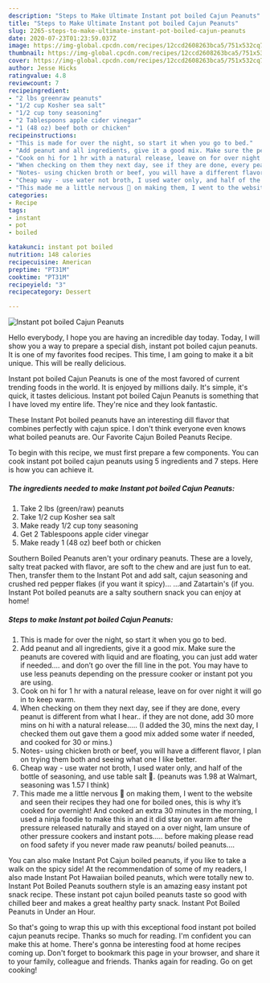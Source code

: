 ```yaml
---
description: "Steps to Make Ultimate Instant pot boiled Cajun Peanuts"
title: "Steps to Make Ultimate Instant pot boiled Cajun Peanuts"
slug: 2265-steps-to-make-ultimate-instant-pot-boiled-cajun-peanuts
date: 2020-07-23T01:23:59.037Z
image: https://img-global.cpcdn.com/recipes/12ccd2608263bca5/751x532cq70/instant-pot-boiled-cajun-peanuts-recipe-main-photo.jpg
thumbnail: https://img-global.cpcdn.com/recipes/12ccd2608263bca5/751x532cq70/instant-pot-boiled-cajun-peanuts-recipe-main-photo.jpg
cover: https://img-global.cpcdn.com/recipes/12ccd2608263bca5/751x532cq70/instant-pot-boiled-cajun-peanuts-recipe-main-photo.jpg
author: Jesse Hicks
ratingvalue: 4.8
reviewcount: 7
recipeingredient:
- "2 lbs greenraw peanuts"
- "1/2 cup Kosher sea salt"
- "1/2 cup tony seasoning"
- "2 Tablespoons apple cider vinegar"
- "1 (48 oz) beef both or chicken"
recipeinstructions:
- "This is made for over the night, so start it when you go to bed."
- "Add peanut and all ingredients, give it a good mix. Make sure the peanuts are covered with liquid and are floating, you can just add water if needed.... and don’t go over the fill line in the pot. You may have to use less peanuts depending on the pressure cooker or instant pot you are using."
- "Cook on hi for 1 hr with a natural release, leave on for over night it will go in to keep warm."
- "When checking on them they next day, see if they are done, every peanut is different from what I hear.. if they are not done, add 30 more mins on hi with a natural release..... (I added the 30, mins the next day, I checked them out gave them a good mix added some water if needed, and cooked for 30 or mins.)"
- "Notes- using chicken broth or beef, you will have a different flavor, I plan on trying them both and seeing what one I like better."
- "Cheap way - use water not broth, I used water only, and half of the bottle of seasoning, and use table salt 🧂. (peanuts was 1.98 at Walmart, seasoning was 1.57 I think)"
- "This made me a little nervous 😬 on making them, I went to the website and seen their recipes they had one for boiled ones, this is why it’s cooked for overnight! And cooked an extra 30 minutes in the morning, I used a ninja foodie to make this in and it did stay on warm after the pressure released naturally and stayed on a over night, Iam unsure of other pressure cookers and instant pots..... before making please read on food safety if you never made raw peanuts/ boiled peanuts...."
categories:
- Recipe
tags:
- instant
- pot
- boiled

katakunci: instant pot boiled 
nutrition: 148 calories
recipecuisine: American
preptime: "PT31M"
cooktime: "PT31M"
recipeyield: "3"
recipecategory: Dessert

---
```



![Instant pot boiled Cajun Peanuts](https://img-global.cpcdn.com/recipes/12ccd2608263bca5/751x532cq70/instant-pot-boiled-cajun-peanuts-recipe-main-photo.jpg)

Hello everybody, I hope you are having an incredible day today. Today, I will show you a way to prepare a special dish, instant pot boiled cajun peanuts. It is one of my favorites food recipes. This time, I am going to make it a bit unique. This will be really delicious.

Instant pot boiled Cajun Peanuts is one of the most favored of current trending foods in the world. It is enjoyed by millions daily. It's simple, it's quick, it tastes delicious. Instant pot boiled Cajun Peanuts is something that I have loved my entire life. They're nice and they look fantastic.

These Instant Pot boiled peanuts have an interesting dill flavor that combines perfectly with cajun spice. I don&#39;t think everyone even knows what boiled peanuts are. Our Favorite Cajun Boiled Peanuts Recipe.


To begin with this recipe, we must first prepare a few components. You can cook instant pot boiled cajun peanuts using 5 ingredients and 7 steps. Here is how you can achieve it.

<!--inarticleads1-->

##### The ingredients needed to make Instant pot boiled Cajun Peanuts:

1. Take 2 lbs (green/raw) peanuts
1. Take 1/2 cup Kosher sea salt
1. Make ready 1/2 cup tony seasoning
1. Get 2 Tablespoons apple cider vinegar
1. Make ready 1 (48 oz) beef both or chicken


Southern Boiled Peanuts aren&#39;t your ordinary peanuts. These are a lovely, salty treat packed with flavor, are soft to the chew and are just fun to eat. Then, transfer them to the Instant Pot and add salt, cajun seasoning and crushed red pepper flakes (if you want it spicy)… …and Zatartain&#39;s (if you. Instant Pot boiled peanuts are a salty southern snack you can enjoy at home! 

<!--inarticleads2-->

##### Steps to make Instant pot boiled Cajun Peanuts:

1. This is made for over the night, so start it when you go to bed.
1. Add peanut and all ingredients, give it a good mix. Make sure the peanuts are covered with liquid and are floating, you can just add water if needed.... and don’t go over the fill line in the pot. You may have to use less peanuts depending on the pressure cooker or instant pot you are using.
1. Cook on hi for 1 hr with a natural release, leave on for over night it will go in to keep warm.
1. When checking on them they next day, see if they are done, every peanut is different from what I hear.. if they are not done, add 30 more mins on hi with a natural release..... (I added the 30, mins the next day, I checked them out gave them a good mix added some water if needed, and cooked for 30 or mins.)
1. Notes- using chicken broth or beef, you will have a different flavor, I plan on trying them both and seeing what one I like better.
1. Cheap way - use water not broth, I used water only, and half of the bottle of seasoning, and use table salt 🧂. (peanuts was 1.98 at Walmart, seasoning was 1.57 I think)
1. This made me a little nervous 😬 on making them, I went to the website and seen their recipes they had one for boiled ones, this is why it’s cooked for overnight! And cooked an extra 30 minutes in the morning, I used a ninja foodie to make this in and it did stay on warm after the pressure released naturally and stayed on a over night, Iam unsure of other pressure cookers and instant pots..... before making please read on food safety if you never made raw peanuts/ boiled peanuts....


You can also make Instant Pot Cajun boiled peanuts, if you like to take a walk on the spicy side! At the recommendation of some of my readers, I also made Instant Pot Hawaiian boiled peanuts, which were totally new to. Instant Pot Boiled Peanuts southern style is an amazing easy instant pot snack recipe. These instant pot cajun boiled peanuts taste so good with chilled beer and makes a great healthy party snack. Instant Pot Boiled Peanuts in Under an Hour. 

So that's going to wrap this up with this exceptional food instant pot boiled cajun peanuts recipe. Thanks so much for reading. I'm confident you can make this at home. There's gonna be interesting food at home recipes coming up. Don't forget to bookmark this page in your browser, and share it to your family, colleague and friends. Thanks again for reading. Go on get cooking!
